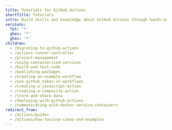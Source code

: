 ```yaml
---
title: Tutorials for GitHub Actions
shortTitle: Tutorials
intro: Build skills and knowledge about GitHub Actions through hands-on activities.
versions:
  fpt: '*'
  ghes: '*'
  ghec: '*'
children:
  - /migrating-to-github-actions
  - /actions-runner-controller
  - /project-management
  - /using-containerized-services
  - /build-and-test-code
  - /publishing-packages
  - /creating-an-example-workflow
  - /use-github_token-in-workflows
  - /creating-a-javascript-action
  - /creating-a-composite-action
  - /store-and-share-data
  - /deploying-with-github-actions
  - /communicating-with-docker-service-containers
redirect_from:
  - /actions/guides
  - /actions/how-tos/use-cases-and-examples
---
```


